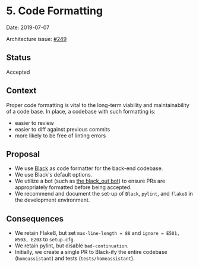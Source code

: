 # 5. Code Formatting

Date: 2019-07-07

Architecture issue: [#249](https://github.com/home-assistant/architecture/issues/249)

## Status

Accepted

## Context

Proper code formatting is vital to the long-term viability and maintainability of a code
base. In place, a codebase with such formatting is:

- easier to review
- easier to diff against previous commits
- more likely to be free of linting errors

## Proposal

- We use [Black](https://github.com/python/black) as code formatter for the back-end codebase.
- We use Black's default options.
- We utilize a bot (such as [the black_out bot](https://github.com/Mariatta/black_out)) to ensure PRs are appropriately formatted before being accepted.
- We recommend and document the set-up of `Black`, `pylint`, and `flake8` in the development environment.

## Consequences

- We retain Flake8, but set `max-line-length = 88` and `ignore = E501, W503, E203` to `setup.cfg`.
- We retain pylint, but disable `bad-continuation`.
- Initially, we create a single PR to Black-ify the entire codebase (`homeassistant`) and tests (`tests/homeassistant`).
